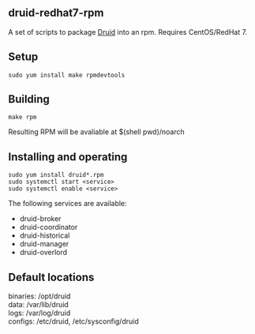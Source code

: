druid-redhat7-rpm
---------
A set of scripts to package [Druid](http://druid.io) into an rpm.
Requires CentOS/RedHat 7.

Setup
-----
    sudo yum install make rpmdevtools

Building
--------
    make rpm

Resulting RPM will be avaliable at $(shell pwd)/noarch

Installing and operating
------------------------
    sudo yum install druid*.rpm
    sudo systemctl start <service>
    sudo systemctl enable <service>

The following services are available:
* druid-broker
* druid-coordinator
* druid-historical
* druid-manager
* druid-overlord


Default locations
-----------------
binaries: /opt/druid  
data:     /var/lib/druid  
logs:     /var/log/druid  
configs:  /etc/druid, /etc/sysconfig/druid  
